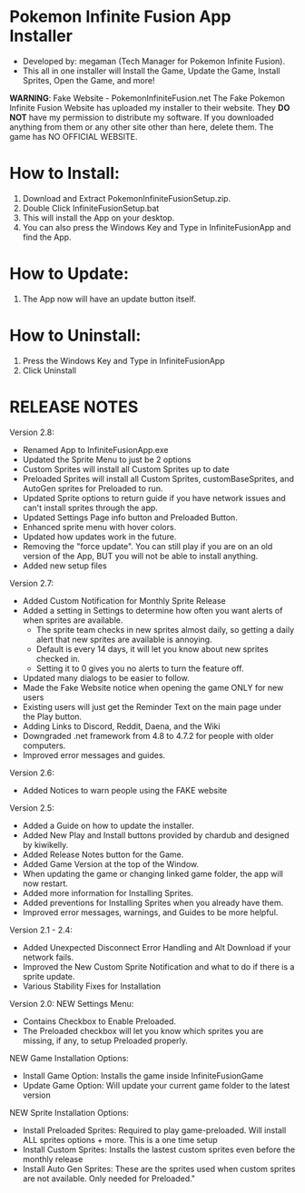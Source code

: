 # Pokemon Infinite Fusion App Installer
- Developed by: megaman (Tech Manager for Pokemon Infinite Fusion).
- This all in one installer will Install the Game, Update the Game, Install Sprites, Open the Game, and more!

**WARNING**: Fake Website - PokemonInfiniteFusion.net
The Fake Pokemon Infinite Fusion Website has uploaded my installer to their website. They **DO NOT** have my permission to distribute my software. If you downloaded anything from them or any other site other than here, delete them. The game has NO OFFICIAL WEBSITE. 

# How to Install:
1. Download and Extract PokemonInfiniteFusionSetup.zip. 
2. Double Click InfiniteFusionSetup.bat
3. This will install the App on your desktop. 
4. You can also press the Windows Key and Type in InfiniteFusionApp and find the App.

# How to Update:
1. The App now will have an update button itself.

# How to Uninstall:
1. Press the Windows Key and Type in InfiniteFusionApp
2. Click Uninstall


# RELEASE NOTES
Version 2.8:
 - Renamed App to InfiniteFusionApp.exe
 - Updated the Sprite Menu to just be 2 options
 - Custom Sprites will install all Custom Sprites up to date
 - Preloaded Sprites will install all Custom Sprites, customBaseSprites, and AutoGen sprites for Preloaded to run.
 - Updated Sprite options to return guide if you have network issues and can't install sprites through the app.
 - Updated Settings Page info button and Preloaded Button.
 - Enhanced sprite menu with hover colors.
 - Updated how updates work in the future.
 - Removing the "force update". You can still play if you are on an old version of the App, BUT you will not be able to install anything.
 - Added new setup files

Version 2.7:
- Added Custom Notification for Monthly Sprite Release
- Added a setting in Settings to determine how often you want alerts of when sprites are available.
  - The sprite team checks in new sprites almost daily, so getting a daily alert that new sprites are available is annoying.
  - Default is every 14 days, it will let you know about new sprites checked in. 
  - Setting it to 0 gives you no alerts to turn the feature off.
- Updated many dialogs to be easier to follow.
- Made the Fake Website notice when opening the game ONLY for new users
- Existing users will just get the Reminder Text on the main page under the Play button.
- Adding Links to Discord, Reddit, Daena, and the Wiki
- Downgraded .net framework from 4.8 to 4.7.2 for people with older computers.
- Improved error messages and guides.

Version 2.6:
- Added Notices to warn people using the FAKE website

Version 2.5:
- Added a Guide on how to update the installer. 
- Added New Play and Install buttons provided by chardub and designed by kiwikelly.
- Added Release Notes button for the Game.
- Added Game Version at the top of the Window.
- When updating the game or changing linked game folder, the app will now restart.
- Added more information for Installing Sprites.
- Added preventions for Installing Sprites when you already have them. 
- Improved error messages, warnings, and Guides to be more helpful.

Version 2.1 - 2.4: 
- Added Unexpected Disconnect Error Handling and Alt Download if your network fails.
- Improved the New Custom Sprite Notification and what to do if there is a sprite update.
- Various Stability Fixes for Installation

Version 2.0:
NEW Settings Menu:
- Contains Checkbox to Enable Preloaded.
- The Preloaded checkbox will let you know which sprites you are missing, if any, to setup Preloaded properly.

NEW Game Installation Options:
- Install Game Option: Installs the game inside InfiniteFusionGame
- Update Game Option: Will update your current game folder to the latest version 

NEW Sprite Installation Options:
- Install Preloaded Sprites: Required to play game-preloaded. Will install ALL sprites options + more. This is a one time setup
- Install Custom Sprites: Installs the lastest custom sprites even before the monthly release
- Install Auto Gen Sprites: These are the sprites used when custom sprites are not available. Only needed for Preloaded."